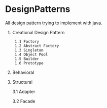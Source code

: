 # DesignPatterns
All design pattern trying to implement with java.
1. Creational Design Pattern 

        1.1 Factory
        1.2 Abstract Factory
        1.3 Singleton
        1.4 Object Pool
        1.5 Builder
        1.6 Prototype

2. Behavioral
3. Structural

    3.1 Adapter

    3.2 Facade

